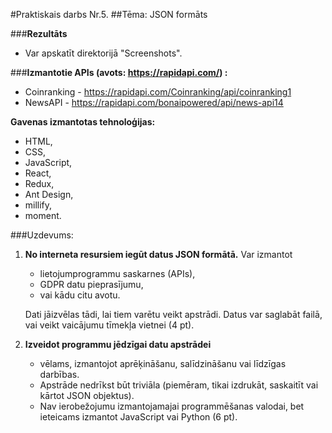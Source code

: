#Praktiskais darbs Nr.5.
##Tēma: JSON formāts


###**Rezultāts**
 - Var apskatīt direktorijā "Screenshots".


###**Izmantotie APIs (avots: https://rapidapi.com/) :**
  - Coinranking - https://rapidapi.com/Coinranking/api/coinranking1
  - NewsAPI - https://rapidapi.com/bonaipowered/api/news-api14


**Gavenas izmantotas tehnoloģijas:**
  - HTML,
  - CSS,
  - JavaScript,
  - React,
  - Redux,
  - Ant Design,
  - millify,
  - moment.


###Uzdevums:
1. **No interneta resursiem iegūt datus JSON formātā.**
   Var izmantot
   - lietojumprogrammu saskarnes (APIs),
   - GDPR datu pieprasījumu,
   - vai kādu citu avotu.

   Dati jāizvēlas tādi, lai tiem varētu veikt apstrādi. Datus var saglabāt failā, vai veikt vaicājumu tīmekļa vietnei (4 pt).


3. **Izveidot programmu jēdzīgai datu apstrādei**
   - vēlams, izmantojot aprēķināšanu, salīdzināšanu vai līdzīgas darbības.
   - Apstrāde nedrīkst būt triviāla (piemēram, tikai izdrukāt, saskaitīt vai kārtot JSON objektus).
   - Nav ierobežojumu izmantojamajai programmēšanas valodai, bet ieteicams izmantot JavaScript vai Python (6 pt).
